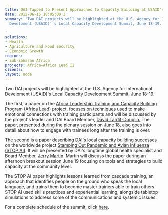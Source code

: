 ```yaml
---
title: DAI Tapped to Present Approaches to Capacity Building at USAID’s LCD Summit
date: 2012-06-15 18:05:00 Z
summary: 'Two DAI projects will be highlighted at the U.S. Agency for International
  Develoment (USAID)''s Local Capacity Development Summit, June 18-19.

'
solutions:
- Health
- Agriculture and Food Security
- Economic Growth
regions:
- Sub-Saharan Africa
projects: Africa—Africa Lead II
clients: 
layout: node
---
```


Two DAI projects will be highlighted at the U.S. Agency for International Develoment (USAID)'s Local Capacity Development Summit, June 18-19.

The first, a paper on the [Africa Leadership Training and][1][ Capacity Building Program (Africa Lead)][1] project, focuses on techniques used to make emotional connections with training participants and will be discussed by the project's leader and DAI Board Member, [David Tardif-Douglin.][2] The paper, presented during the plenary session on June 18, also goes into detail about how to engage with trainees long after the training is over.

The second is a paper describing DAI's local capacity building successes on the worldwide project [Stamping Out Pandemic and Avian Influenza (STOP AI)][3]. It will be presented by DAI's longtime global health specialist and Board Member, [Jerry Martin][4]. Martin will discuss the paper during an afternoon breakout session June 19 focusing on tools and strategies to build capacity at the community level.

The STOP AI paper highlights lessons learned from cascade training, an approach that identifies people on the ground who speak the local language, and trains them to become master trainers able to train others. STOP AI used skills practices and experiential learning, alongside tabletop simulations to address some of the communications and systemic issues.

For a complete schedule of the summit, click [here][5].

[1]: /our-work/projects/africa-leadership-training-and-capacity-building-program-africa-lead
[2]: /who-we-are/our-team/david-tardif-douglin
[3]: /our-work/projects/worldwide-stamping-out-pandemic-and-avian-influenza-stop-ai
[4]: /who-we-are/our-team/jerry-martin
[5]: http://forward.usaid.gov/node/341
